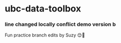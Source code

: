 # ubc-data-toolbox
### line changed locally conflict demo version b 
Fun practice branch edits by Suzy 😊🌺